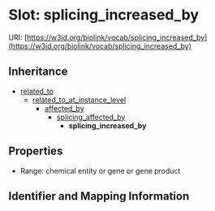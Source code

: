 # Slot: splicing_increased_by

URI: [https://w3id.org/biolink/vocab/splicing_increased_by](https://w3id.org/biolink/vocab/splicing_increased_by)




## Inheritance

* [related_to](related_to.md)
    * [related_to_at_instance_level](related_to_at_instance_level.md)
        * [affected_by](affected_by.md)
            * [splicing_affected_by](splicing_affected_by.md)
                * **splicing_increased_by**



## Properties

 * Range: chemical entity or gene or gene product



## Identifier and Mapping Information





